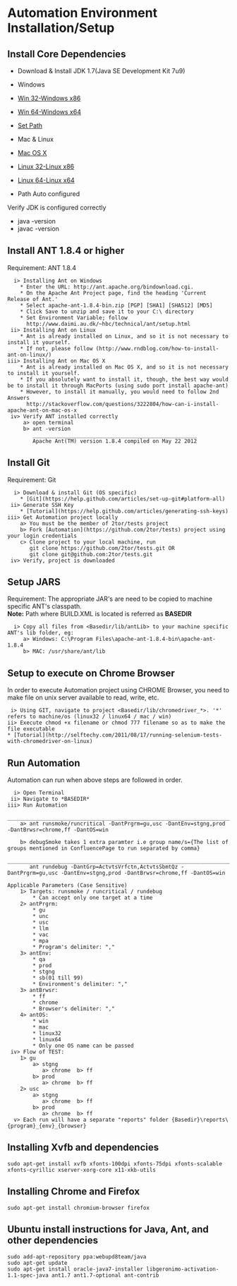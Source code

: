 # Automation Environment Installation/Setup

Install Core Dependencies
-------------------------

* Download & Install JDK 1.7(Java SE Development Kit 7u9)
*  Windows
 * [Win 32-Windows x86](http://www.oracle.com/technetwork/java/javase/downloads/jdk7u9-downloads-1859576.html)
 * [Win 64-Windows x64](http://www.oracle.com/technetwork/java/javase/downloads/jdk7u9-downloads-1859576.html)
 * [Set Path](http://java.com/en/download/help/path.xml)

*  Mac & Linux
 * [Mac OS X](http://www.oracle.com/technetwork/java/javase/downloads/jdk7u9-downloads-1859576.html)
 * [Linux 32-Linux x86](http://www.oracle.com/technetwork/java/javase/downloads/jdk7u9-downloads-1859576.html)
 * [Linux 64-Linux x64](http://www.oracle.com/technetwork/java/javase/downloads/jdk7u9-downloads-1859576.html) 
 * Path Auto configured		 

Verify JDK is configured correctly
 * java -version
 * javac -version	
	
	
Install ANT 1.8.4 or higher
-------------------------
Requirement: ANT 1.8.4

	  i> Installing Ant on Windows
		* Enter the URL: http://ant.apache.org/bindownload.cgi.
		* On the Apache Ant Project page, find the heading 'Current Release of Ant.'
		* Select apache-ant-1.8.4-bin.zip [PGP] [SHA1] [SHA512] [MD5]
		* Click Save to unzip and save it to your C:\ directory 
		* Set Environment Variable; follow 
		  http://www.daimi.au.dk/~hbc/technical/ant/setup.html
     ii> Installing Ant on Linux
	    * Ant is already installed on Linux, and so it is not necessary to install it yourself.
		* If not, please follow (http://www.rndblog.com/how-to-install-ant-on-linux/) 
    iii> Installing Ant on Mac OS X
		* Ant is already installed on Mac OS X, and so it is not necessary to install it yourself.		 	
		* If you absolutely want to install it, though, the best way would be to install it through MacPorts (using sudo port install apache-ant)
		* However, to install it manually, you would need to follow 2nd Answers
		  http://stackoverflow.com/questions/3222804/how-can-i-install-apache-ant-on-mac-os-x
     iv> Verify ANT installed correctly 
	     a> open terminal
		 b> ant -version
		    ____________________________________________________
		    Apache Ant(TM) version 1.8.4 compiled on May 22 2012
		   

Install Git
-----------
Requirement: Git

	  i> Download & install Git (OS specific)
	  	* [Git](https://help.github.com/articles/set-up-git#platform-all)
     ii> Generate SSH Key
     	* [Tutorial](https://help.github.com/articles/generating-ssh-keys)     	
    iii> Get Automation project locally
		a> You must be the member of 2tor/tests project
        b> Fork [Automation](https://github.com/2tor/tests) project using your login credentials
        c> Clone project to your local machine, run 
		   git clone https://github.com/2tor/tests.git OR
           git clone git@github.com:2tor/tests.git
     iv> Verify, project is downloaded     
	

Setup JARS
----------
Requirement: The appropriate JAR's are need to be copied to machine specific ANT's classpath. <br />
**Note:** Path where BUILD.XML is located is referred as **BASEDIR**

      i> Copy all files from <Basedir/lib/antLib> to your machine specific ANT's lib folder, eg:
		 a> Windows: C:\Program Files\apache-ant-1.8.4-bin\apache-ant-1.8.4
		 b> MAC: /usr/share/ant/lib
		

Setup to execute on Chrome Browser
----------------------------------
In order to execute Automation project using CHROME Browser, you need to make file on unix server available to read, write, etc.

     i> Using GIT, navigate to project <Basedir/lib/chromedriver_*>. '*' refers to machine/os (linux32 / linux64 / mac / win)
    ii> Execute chmod +x filename or chmod 777 filename so as to make the file executable
    * [Tutorial](http://selftechy.com/2011/08/17/running-selenium-tests-with-chromedriver-on-linux)
	   

Run Automation
--------------
Automation can run when above steps are followed in order.

      i> Open Terminal
     ii> Navigate to *BASEDIR*
	iii> Run Automation
	       _______________________________________________________________________________________________
		a> ant runsmoke/runcritical -DantPrgrm=gu,usc -DantEnv=stgng,prod -DantBrwsr=chrome,ff -DantOS=win 
		
		b> debugSmoke takes 1 extra paramter i.e group name/s={The list of groups mentioned in ConfluencePage to run separated by comma}
		   ______________________________________________________________________________________________________________________	
		   ant rundebug -DantGrp=ActvtsVrfctn,ActvtsSbmtQz -DantPrgrm=gu,usc -DantEnv=stgng,prod -DantBrwsr=chrome,ff -DantOS=win 
	
	Applicable Parameters (Case Sensitive)
		1> Targets: runsmoke / runcritical / rundebug
			* Can accept only one target at a time
        2> antPrgrm: 
        	* gu
        	* unc
        	* usc 
        	* llm
        	* vac
        	* mpa 
        	* Program's delimiter: ","
		3> antEnv: 
			* qa
			* prod
			* stgng
			* sb(01 till 99)
			* Environment's delimiter: ","
		3> antBrwsr: 
			* ff
			* chrome
			* Browser's delimiter: ","
		4> antOS: 
			* win 
			* mac 
			* linux32
			* linux64
			* Only one OS name can be passed
     iv> Flow of TEST:
     	1> gu
            a> stgng 
			   a> chrome  b> ff
			b> prod
			   a> chrome  b> ff
        2> usc
            a> stgng 
			   a> chrome  b> ff
			b> prod
			   a> chrome  b> ff
	  v> Each run will have a separate "reports" folder {Basedir}\reports\{program}_{env}_{browser}
	  


## Installing Xvfb and dependencies

    sudo apt-get install xvfb xfonts-100dpi xfonts-75dpi xfonts-scalable xfonts-cyrillic xserver-xorg-core x11-xkb-utils

## Installing Chrome and Firefox

    sudo apt-get install chromium-browser firefox

## Ubuntu install instructions for Java, Ant, and other dependencies

    sudo add-apt-repository ppa:webupd8team/java
    sudo apt-get update
    sudo apt-get install oracle-java7-installer libgeronimo-activation-1.1-spec-java ant1.7 ant1.7-optional ant-contrib
